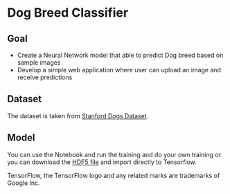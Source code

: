 # Dog Breed Classifier

## Goal
- Create a Neural Network model that able to predict Dog breed based on sample images
- Develop a simple web application where user can upload an image and receive predictions

## Dataset
The dataset is taken from [Stanford Dogs Dataset](http://vision.stanford.edu/aditya86/ImageNetDogs/).

## Model
You can use the Notebook and run the training and do your own training or you can download the [HDF5 file]((https://yosi1.s3-ap-southeast-1.amazonaws.com/models/stanford_dogs_20200307.h5)) and import directly to Tensorflow.


TensorFlow, the TensorFlow logo and any related marks are trademarks of Google Inc.